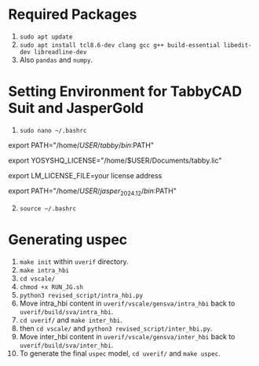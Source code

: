 # Required Packages
1. `sudo apt update`
2. `sudo apt install tcl8.6-dev clang gcc g++ build-essential libedit-dev libreadline-dev`
3. Also `pandas` and `numpy`.

# Setting Environment for TabbyCAD Suit and JasperGold
1. `sudo nano ~/.bashrc`
   
export PATH="/home/$USER/tabby/bin:$PATH"

export YOSYSHQ_LICENSE="/home/$USER/Documents/tabby.lic"

export LM_LICENSE_FILE=your license address

export PATH="/home/$USER/jasper_2024.12/bin:$PATH"

2. `source ~/.bashrc`

# Generating uspec
1. `make init` within `uverif` directory.
2. `make intra_hbi`
3. `cd vscale/`
4. `chmod +x RUN_JG.sh`
5. `python3 revised_script/intra_hbi.py`
6. Move intra_hbi content in `uverif/vscale/gensva/intra_hbi` back to `uverif/build/sva/intra_hbi`.
7. `cd uverif/` and `make inter_hbi`.
8. then `cd vscale/` and `python3 revised_script/inter_hbi.py`.
9. Move inter_hbi content in `uverif/vscale/gensva/inter_hbi` back to `uverif/build/sva/inter_hbi`.
10. To generate the final `uspec` model, `cd uverif/` and `make uspec`.
